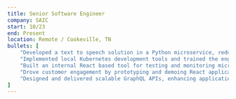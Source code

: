```yaml
---
title: Senior Software Engineer
company: SAIC
start: 10/23
end: Present
location: Remote / Cookeville, TN
bullets: [
    "Developed a text to speech solution in a Python microservice, reducing processing time from 30+ seconds to <1 second",
    "Implemented local Kubernetes development tools and trained the engineering team, cutting deployment time from minutes to seconds while increasing visibility into application state",
    "Built an internal React based tool for testing and monitoring microservices, increasing visibility and accelerating troubleshooting",
    "Drove customer engagement by prototyping and demoing React applications, incorporating feedback to align with user needs",
    "Designed and delivered scalable GraphQL APIs, enhancing application performance and long-term maintainability"
]
---
```

